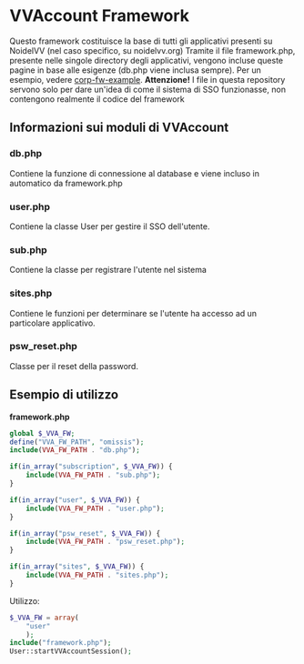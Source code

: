 # VVAccount Framework
Questo framework costituisce la base di tutti gli applicativi presenti su NoidelVV (nel caso specifico, su noidelvv.org)
Tramite il file framework.php, presente nelle singole directory degli applicativi, vengono incluse queste pagine in base alle esigenze (db.php viene inclusa sempre). Per un esempio, vedere [corp-fw-example](https://github.com/NoidelVV/corp-fw-example).
  **Attenzione!** I file in questa repository servono solo per dare un'idea di come il sistema di SSO funzionasse, non contengono realmente il codice del framework

## Informazioni sui moduli di VVAccount
### db.php
Contiene la funzione di connessione al database e viene incluso in automatico da framework.php

### user.php
Contiene la classe User per gestire il SSO dell'utente.

### sub.php
Contiene la classe per registrare l'utente nel sistema

### sites.php
Contiene le funzioni per determinare se l'utente ha accesso ad un particolare applicativo.

### psw_reset.php
Classe per il reset della password.

## Esempio di utilizzo
**framework.php**
```php
global $_VVA_FW;
define("VVA_FW_PATH", "omissis");
include(VVA_FW_PATH . "db.php");

if(in_array("subscription", $_VVA_FW)) {
	include(VVA_FW_PATH . "sub.php");
}

if(in_array("user", $_VVA_FW)) {
	include(VVA_FW_PATH . "user.php");
}

if(in_array("psw_reset", $_VVA_FW)) {
	include(VVA_FW_PATH . "psw_reset.php");
}

if(in_array("sites", $_VVA_FW)) {
	include(VVA_FW_PATH . "sites.php");
}
```
Utilizzo:
```php
$_VVA_FW = array(
	"user"
	);
include("framework.php");
User::startVVAccountSession();
```
